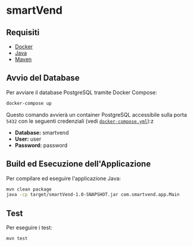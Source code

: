 # smartVend

## Requisiti

- [Docker](https://www.docker.com/get-started)
- [Java](https://adoptium.net/)
- [Maven](https://maven.apache.org/)

## Avvio del Database

Per avviare il database PostgreSQL tramite Docker Compose:

```sh
docker-compose up
```

Questo comando avvierà un container PostgreSQL accessibile sulla porta `5432` con le seguenti credenziali (vedi [`docker-compose.yml`](docker-compose.yml)):z
- **Database:** smartvend
- **User:** user
- **Password:** password

## Build ed Esecuzione dell'Applicazione

Per compilare ed eseguire l'applicazione Java:

```sh
mvn clean package
java -cp target/smartVend-1.0-SNAPSHOT.jar com.smartvend.app.Main
```

## Test

Per eseguire i test:

```sh
mvn test
```